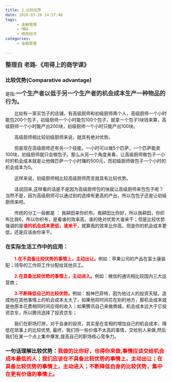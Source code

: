 ```yaml
---
title: 2.比较优势
date: 2018-03-26 14:57:48
tags: 
     - 金融管理
     - MBA
     - 微观经济
categories: 
     - 金融管理
     
---
```

<font color=333333 face="微软雅黑" size=4>**整理自 老路-《用得上的商学课》**</font>

### 比较优势(Comparative advantage) 
是指:<font color=333333 face="微软雅黑" size=4>**一个生产者以低于另一个生产者的机会成本生产一种物品的行为。**</font>
<!-- more -->
　　比如有一家买包子的店铺，有高级厨师和初级厨师两个人，高级厨师一个小时能包200个包子，初级厨师一个小时能包100个包子，就拿一个包子1块钱来算，高级厨师一个小时能产出200块，初级厨师一个小时只能产出100块。

　　高级厨师相比较初级厨师来说，就具有绝对优势。

　　但是现在高级厨师还有另一个技能，一小时可以做5个匹萨，一个匹萨能卖100块，初级厨师就只会做包子。那么从另一个角度来看，让高级厨师做包子一小时的机会成本就是让他做匹萨一个小时赚的500元，而初级厨师做包子一个小时的机会成本为0。

　　这样来说，初级厨师相比较高级厨师而言就具有比较优势。

　　话说回来,这样看的话是不是因为高级厨师包的快就让高级厨师来包包子呢？当然不是，因为高级厨师可以通过别的选择有更高的产出，所以包包子还是让初级厨师来吧。

　　传统的分工一般都是 ： 我耕田来你织布。我耕田比你好，所以我耕田，你织布比我6，所以你织布，是看谁的效率高，谁的绝对优势大谁来干；但是比较优势强调的是<font color=red>**谁的机会成本更低，谁来干**</font>，就算我的效率比你高，但是你的机会成本更低，还是应该由你来干。

### 在实际生活工作中的应用：

　　<font color=red>**1.在不具备比较优势的事情上，主动出让。**</font>例如：苹果公司的产品在富士康装配；领导的工作将工作分配给其他员工。

　　<font color=red>**2.在具备比较优势的事情上，主动进入。**</font>例如：微信的通讯相比较国内三大运营商；

　　<font color=red>**3.不断降低自己的比较优势。**</font>例如：股神巴菲特，因为他过人的投资天赋，造成他在其他事情上的机会成本太大了，如果他将时间花在别的地方，那机会成本就是他原本花费相同时间应得的收入；如果腾讯自己来做商城，机会成本远大于它投资京东，所以腾讯选择了投资京东；

　　我们在职场打拼，对于自身的投资，其实是在变相的增加自己的机会成本，降低在琐事上的比较优势, 最终，我们将一些价值不太高的事情，交给别人来做,然后我们在某一个点上集中爆发,提高自己的职场核心竞争力。
### <font>**一句话理解比较优势：**</font><font color=red>**我做的比你好，也得你来做,事情应该交给机会成本最低的人；我们应该在不具备比较优势的事情上，主动出让；在具备比较优势的事情上，主动进入；不断降低自身的比较优势，集中在更有价值的事情上。**</font>
　　
